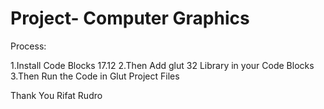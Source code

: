 # Project- Computer Graphics #

Process:

1.Install Code Blocks 17.12 
2.Then Add glut 32 Library in your Code Blocks
3.Then Run the Code in Glut Project Files



Thank You 
Rifat Rudro 
